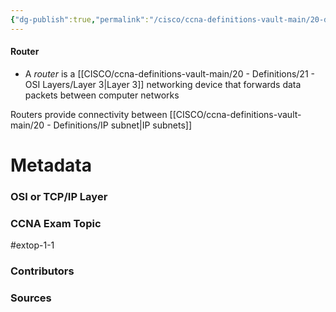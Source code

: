 ```yaml
---
{"dg-publish":true,"permalink":"/cisco/ccna-definitions-vault-main/20-definitions/router/","tags":["defs_ccna"]}
---
```


#### Router
- A *router* is a [[CISCO/ccna-definitions-vault-main/20 - Definitions/21 - OSI Layers/Layer 3\|Layer 3]] networking device that forwards data packets between computer networks

Routers provide connectivity between [[CISCO/ccna-definitions-vault-main/20 - Definitions/IP subnet\|IP subnets]]

# Metadata
### OSI or TCP/IP Layer

### CCNA Exam Topic
#extop-1-1 
### Contributors

### Sources
